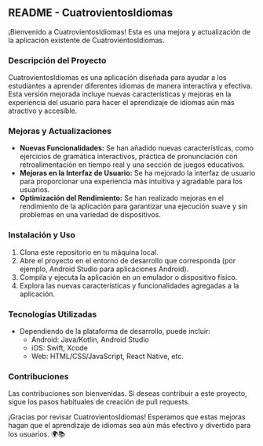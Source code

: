 ## README - CuatrovientosIdiomas

¡Bienvenido a CuatrovientosIdiomas! Esta es una mejora y actualización de la aplicación existente de CuatrovientosIdiomas.

### Descripción del Proyecto
CuatrovientosIdiomas es una aplicación diseñada para ayudar a los estudiantes a aprender diferentes idiomas de manera interactiva y efectiva. Esta versión mejorada incluye nuevas características y mejoras en la experiencia del usuario para hacer el aprendizaje de idiomas aún más atractivo y accesible.

### Mejoras y Actualizaciones
- **Nuevas Funcionalidades:** Se han añadido nuevas características, como ejercicios de gramática interactivos, práctica de pronunciación con retroalimentación en tiempo real y una sección de juegos educativos.
- **Mejoras en la Interfaz de Usuario:** Se ha mejorado la interfaz de usuario para proporcionar una experiencia más intuitiva y agradable para los usuarios.
- **Optimización del Rendimiento:** Se han realizado mejoras en el rendimiento de la aplicación para garantizar una ejecución suave y sin problemas en una variedad de dispositivos.

### Instalación y Uso
1. Clona este repositorio en tu máquina local.
2. Abre el proyecto en el entorno de desarrollo que corresponda (por ejemplo, Android Studio para aplicaciones Android).
3. Compila y ejecuta la aplicación en un emulador o dispositivo físico.
4. Explora las nuevas características y funcionalidades agregadas a la aplicación.

### Tecnologías Utilizadas
- Dependiendo de la plataforma de desarrollo, puede incluir:
  - Android: Java/Kotlin, Android Studio
  - iOS: Swift, Xcode
  - Web: HTML/CSS/JavaScript, React Native, etc.

### Contribuciones
Las contribuciones son bienvenidas. Si deseas contribuir a este proyecto, sigue los pasos habituales de creación de pull requests.

¡Gracias por revisar CuatrovientosIdiomas! Esperamos que estas mejoras hagan que el aprendizaje de idiomas sea aún más efectivo y divertido para los usuarios. 🌍📚

